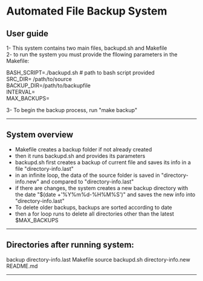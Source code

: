 # Automated File Backup System #

## User guide

1- This system contains two main files, backupd.sh and Makefile\
2- to run the system you must provide the fllowing parameters in the Makefile:

BASH_SCRIPT=./backupd.sh  # path to bash script provided\
SRC_DIR= /path/to/source\
BACKUP_DIR=/path/to/backupfile\
INTERVAL= <number of seconds between backups> \
MAX_BACKUPS= <max number of backups> 

3- To begin the backup process, run "make backup"

-------------------------------------------------------

## System overview

- Makefile creates a backup folder if not already created
- then it runs backupd.sh and provides its parameters
- backupd.sh first creates a backup of current file and saves its info in a file "directory-info.last"
- in an infinite loop, the data of the source folder is saved in "directory-info.new" and compared to "directory-info.last"
- if there are changes, the system creates a new backup directory with the date "$(date +'%Y%m%d-%H%M%S')"
and saves the new info into "directory-info.last"
- To delete older backups, backups are sorted according to date
- then a for loop runs to delete all directories other than the latest $MAX_BACKUPS

-------------------------------------------------------
 
 ## Directories after running system:
 
 backup      directory-info.last  Makefile   source
backupd.sh   directory-info.new   README.md

-------------------------------------------------------

